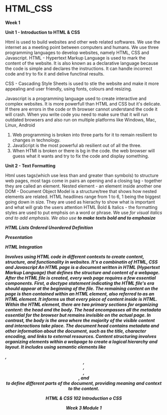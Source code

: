 # HTML_CSS
**Week 1**

**Unit 1 - Introduction to HTML &amp; CSS**

Html is used to build websites and other web related softwares. We use the internet as a meeting point between computers and humans.
We use three programming languages to develop websites, namely HTML, CSS and Javascript.
HTML - Hypertext Markup Language is used to mark the content of the website. It is also known as a declarative language because the code is simple and declares the instructions.
It  can handle incorrect code and try to fix it and delive functinal results.

CSS - Cascading Style Sheets is used to stle the website and make it more appealing and user friendly, using fonts, colours and resizing.

Javascript is a programming language used to create interactive and complex websites. It is more powerfull than HTML and CSS but it's delicate. If there are errors in the code or th browser cannot understand
the code it will crash. When you write code you need to make sure that it will run outdated browsers and also run on multiple platforms like Windows, Mac, Linux, Android
1. Web programming is broken into three parts for it to remain resilient to changes in technology.
2. JavaScript is the most powerful ab resilient out of all the three.
3. When HTMl is broken or there is  bg in the code. the web browser will guess what it wants and try to fix the code and display something.

**Unit 2 - Text Formatting**

Html uses tags(which  use less than and greater than symbols) to structure web pages, most tags come in pairs an opening and a closing tag - together they are called an element.
Nested element - an element inside another one
DOM - Document Object Model is a structure/tree that shows how nested elements are related.
HTML headlines range from 1 to 6, 1 being the biggest going down in size. They are used as  hierachy to show what is important and what will grab the users attention
HTML Bold & Italics - the formatting styles are used to put emphsis on a word or phrase. We use <i> for visual italics and <em> to add emphasis. 
We also use <b> to make texts bold and <strong> to emphasize

HTML Lists
Ordered
Unordered
Definition


**Presentation**

HTML Integration

Involves using HTML code in different contexts to create content, structure, and functionality in websites. It's a combinatin of HTML, CSS and Javascript
An HTML page is a document written in HTML (Hypertext Markup Language) that defines the structure and content of a webpage.
After the HTML file is created, every web page requires a few essential components. 
First, a doctype statement indicating the HTML file's era should appear at the beginning of the file. 
The remaining content on the page is then contained within an HTML element, also referred to as an HTML element. It informs us that every piece of content inside is HTML. 
Within the HTML element, there are two primary sections for organizing content: the head and the body. The head encompasses all the metadata essential for the browser but remains invisible on the actual page. In contrast, the body is the area where the majority of the visible content and interactions take place.
The document head contains metadata and other information about the document, such as the title, character encoding, and links to external resources.
Content structuring involves organizing elements within a webpage to create a logical hierarchy and layout. It includes using semantic elements like <main>, <header>, <footer>, <article>, <section>, and <aside> to define different parts of the document, providing meaning and context to the content.

**HTML & CSS 102 Introduction o CSS**

Week 3 Module 1

